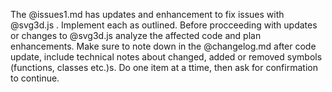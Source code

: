The @issues1.md has updates and enhancement to fix issues with @svg3d.js . Implement each as outlined. Before procceeding with updates or changes to @svg3d.js analyze the affected code and plan enhancements. Make sure to note down in the @changelog.md  after code update, include technical notes about changed, added or removed symbols (functions, classes etc.)s. Do one item at a ttime, then ask for confirmation to continue.